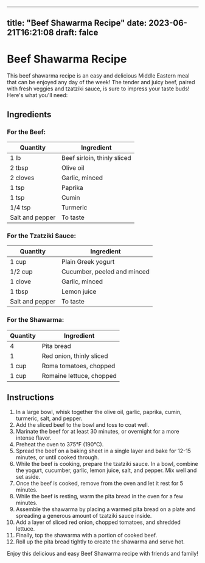 
---
title: "Beef Shawarma Recipe"
date: 2023-06-21T16:21:08
draft: falce
---

# Beef Shawarma Recipe

This beef shawarma recipe is an easy and delicious Middle Eastern meal that can be enjoyed any day of the week! The tender and juicy beef, paired with fresh veggies and tzatziki sauce, is sure to impress your taste buds! Here's what you'll need:

## Ingredients

### For the Beef:

| Quantity | Ingredient |
| -------- | ---------- |
| 1 lb      | Beef sirloin, thinly sliced |
| 2 tbsp    | Olive oil |
| 2 cloves  | Garlic, minced |
| 1 tsp     | Paprika |
| 1 tsp     | Cumin |
| 1/4 tsp   | Turmeric |
| Salt and pepper | To taste |

### For the Tzatziki Sauce:

| Quantity | Ingredient |
| -------- | ---------- |
| 1 cup     | Plain Greek yogurt |
| 1/2 cup   | Cucumber, peeled and minced |
| 1 clove   | Garlic, minced |
| 1 tbsp    | Lemon juice |
| Salt and pepper | To taste |

### For the Shawarma:

| Quantity | Ingredient |
| -------- | ---------- |
| 4         | Pita bread |
| 1         | Red onion, thinly sliced |
| 1 cup     | Roma tomatoes, chopped |
| 1 cup     | Romaine lettuce, chopped |


## Instructions

1. In a large bowl, whisk together the olive oil, garlic, paprika, cumin, turmeric, salt, and pepper. 
2. Add the sliced beef to the bowl and toss to coat well. 
3. Marinate the beef for at least 30 minutes, or overnight for a more intense flavor. 
4. Preheat the oven to 375°F (190°C).
5. Spread the beef on a baking sheet in a single layer and bake for 12-15 minutes, or until cooked through. 
6. While the beef is cooking, prepare the tzatziki sauce. In a bowl, combine the yogurt, cucumber, garlic, lemon juice, salt, and pepper. Mix well and set aside. 
7. Once the beef is cooked, remove from the oven and let it rest for 5 minutes. 
8. While the beef is resting, warm the pita bread in the oven for a few minutes. 
9. Assemble the shawarma by placing a warmed pita bread on a plate and spreading a generous amount of tzatziki sauce inside. 
10. Add a layer of sliced red onion, chopped tomatoes, and shredded lettuce. 
11. Finally, top the shawarma with a portion of cooked beef. 
12. Roll up the pita bread tightly to create the shawarma and serve hot.

Enjoy this delicious and easy Beef Shawarma recipe with friends and family!
